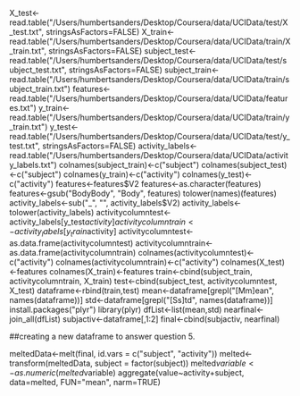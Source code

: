 X_test<-read.table("/Users/humbertsanders/Desktop/Coursera/data/UCIData/test/X_test.txt", stringsAsFactors=FALSE)
X_train<-read.table("/Users/humbertsanders/Desktop/Coursera/data/UCIData/train/X_train.txt", stringsAsFactors=FALSE)
subject_test<-read.table("/Users/humbertsanders/Desktop/Coursera/data/UCIData/test/subject_test.txt", stringsAsFactors=FALSE)
subject_train<-read.table("/Users/humbertsanders/Desktop/Coursera/data/UCIData/train/subject_train.txt")
features<-read.table("/Users/humbertsanders/Desktop/Coursera/data/UCIData/features.txt")
y_train<-read.table("/Users/humbertsanders/Desktop/Coursera/data/UCIData/train/y_train.txt")
y_test<-read.table("/Users/humbertsanders/Desktop/Coursera/data/UCIData/test/y_test.txt", stringsAsFactors=FALSE)
activity_labels<-read.table("/Users/humbertsanders/Desktop/Coursera/data/UCIData/activity_labels.txt")
colnames(subject_train)<-c("subject")
colnames(subject_test)<-c("subject")
colnames(y_train)<-c("activity")
colnames(y_test)<-c("activity")
features<-features$V2
features<-as.character(features)
features<-gsub("BodyBody", "Body", features)
tolower(names)(features)
activity_labels<-sub("_", "", activity_labels$V2)
activity_labels<-tolower(activity_labels)
activitycolumntest<-activity_labels[y_test$activity]
activitycolumntrain<-activity_labels[y_train$activity]
activitycolumntest<-as.data.frame(activitycolumntest)
activitycolumntrain<-as.data.frame(activitycolumntrain)
colnames(activitycolumntest)<-c("activity")
colnames(activitycolumntrain)<-c("activity")
colnames(X_test)<-features
colnames(X_train)<-features
train<-cbind(subject_train, activitycolumntrain, X_train)
test<-cbind(subject_test, activitycolumntest, X_test)
dataframe<-rbind(train,test)
mean<-dataframe[grepl("[Mm]ean", names(dataframe))]
std<-dataframe[grepl("[Ss]td", names(dataframe))]
install.packages("plyr")
library(plyr)
dfList<-list(mean,std)
nearfinal<-join_all(dfList)
subjactiv<-dataframe[,1:2]
final<-cbind(subjactiv, nearfinal)

##creating a new dataframe to answer question 5. 

meltedData<-melt(final, id.vars = c("subject", "activity"))
melted<-transform(meltedData, subject = factor(subject))
melted$variable<-as.numeric(melted$variable)
aggregate(value~activity+subject, data=melted, FUN="mean", narm=TRUE)

